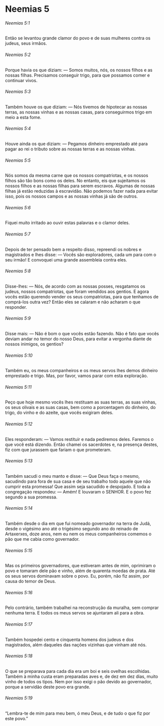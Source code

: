 # Neemias 5

###### Neemias 5:1

Então se levantou grande clamor do povo e de suas mulheres contra os judeus, seus irmãos.

###### Neemias 5:2

Porque havia os que diziam: — Somos muitos, nós, os nossos filhos e as nossas filhas. Precisamos conseguir trigo, para que possamos comer e continuar vivos.

###### Neemias 5:3

Também houve os que diziam: — Nós tivemos de hipotecar as nossas terras, as nossas vinhas e as nossas casas, para conseguirmos trigo em meio a esta fome.

###### Neemias 5:4

Houve ainda os que diziam: — Pegamos dinheiro emprestado até para pagar ao rei o tributo sobre as nossas terras e as nossas vinhas.

###### Neemias 5:5

Nós somos da mesma carne que os nossos compatriotas, e os nossos filhos são tão bons como os deles. No entanto, eis que sujeitamos os nossos filhos e as nossas filhas para serem escravos. Algumas de nossas filhas já estão reduzidas à escravidão. Não podemos fazer nada para evitar isso, pois os nossos campos e as nossas vinhas já são de outros.

###### Neemias 5:6

Fiquei muito irritado ao ouvir estas palavras e o clamor deles.

###### Neemias 5:7

Depois de ter pensado bem a respeito disso, repreendi os nobres e magistrados e lhes disse: — Vocês são exploradores, cada um para com o seu irmão! E convoquei uma grande assembleia contra eles.

###### Neemias 5:8

Disse-lhes: — Nós, de acordo com as nossas posses, resgatamos os judeus, nossos compatriotas, que foram vendidos aos gentios. E agora vocês estão querendo vender os seus compatriotas, para que tenhamos de comprá-los outra vez? Então eles se calaram e não acharam o que responder.

###### Neemias 5:9

Disse mais: — Não é bom o que vocês estão fazendo. Não é fato que vocês deviam andar no temor do nosso Deus, para evitar a vergonha diante de nossos inimigos, os gentios?

###### Neemias 5:10

Também eu, os meus companheiros e os meus servos lhes demos dinheiro emprestado e trigo. Mas, por favor, vamos parar com esta exploração.

###### Neemias 5:11

Peço que hoje mesmo vocês lhes restituam as suas terras, as suas vinhas, os seus olivais e as suas casas, bem como a porcentagem do dinheiro, do trigo, do vinho e do azeite, que vocês exigiram deles.

###### Neemias 5:12

Eles responderam: — Vamos restituir e nada pediremos deles. Faremos o que você está dizendo. Então chamei os sacerdotes e, na presença destes, fiz com que jurassem que fariam o que prometeram.

###### Neemias 5:13

Também sacudi o meu manto e disse: — Que Deus faça o mesmo, sacudindo para fora de sua casa e de seu trabalho todo aquele que não cumprir esta promessa! Que assim seja sacudido e despojado. E toda a congregação respondeu: — Amém! E louvaram o SENHOR. E o povo fez segundo a sua promessa.

###### Neemias 5:14

Também desde o dia em que fui nomeado governador na terra de Judá, desde o vigésimo ano até o trigésimo segundo ano do reinado de Artaxerxes, doze anos, nem eu nem os meus companheiros comemos o pão que me cabia como governador.

###### Neemias 5:15

Mas os primeiros governadores, que estiveram antes de mim, oprimiram o povo e tomaram dele pão e vinho, além de quarenta moedas de prata. Até os seus servos dominavam sobre o povo. Eu, porém, não fiz assim, por causa do temor de Deus.

###### Neemias 5:16

Pelo contrário, também trabalhei na reconstrução da muralha, sem comprar nenhuma terra. E todos os meus servos se ajuntaram ali para a obra.

###### Neemias 5:17

Também hospedei cento e cinquenta homens dos judeus e dos magistrados, além daqueles das nações vizinhas que vinham até nós.

###### Neemias 5:18

O que se preparava para cada dia era um boi e seis ovelhas escolhidas. Também à minha custa eram preparadas aves e, de dez em dez dias, muito vinho de todos os tipos. Nem por isso exigi o pão devido ao governador, porque a servidão deste povo era grande.

###### Neemias 5:19

“Lembra-te de mim para meu bem, ó meu Deus, e de tudo o que fiz por este povo.”

